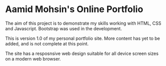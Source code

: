 # Aamid Mohsin's Online Portfolio

The aim of this project is to demonstrate my skills working with HTML, CSS and Javascript. Bootstrap was used in the development.

This is version 1.0 of my personal portfolio site. More content has yet to be added, and is not complete at this point.

The site has a resposnsive web design suitable for all device screen sizes on a modern web browser.
